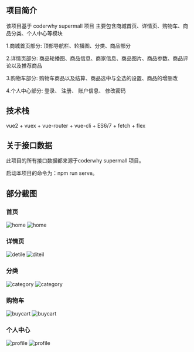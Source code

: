 ## 项目简介
该项目基于 coderwhy supermall 项目
主要包含商城首页、详情页、购物车、商品分类、个人中心等模块

1.商城首页部分: 顶部导航栏、轮播图、分类、商品部分

2.详情页部分: 商品轮播图、商品信息、商家信息、商品图片、商品参数、商品评论以及推荐商品

3.购物车部分: 购物车商品以及结算、商品选中与全选的设置、商品的增删改

4.个人中心部分: 登录、 注册、 账户信息、 修改密码

## 技术栈
vue2 + vuex + vue-router + vue-cli + ES6/7 + fetch + flex

## 关于接口数据
此项目的所有接口数据都来源于coderwhy supermall 项目。

启动本项目的命令为：npm run serve。

## 部分截图
### 首页
![home](https://user-images.githubusercontent.com/62799783/124255727-12df5600-db5d-11eb-9932-c829efbcb1f3.png)
![home](https://user-images.githubusercontent.com/62799783/124255733-1377ec80-db5d-11eb-80de-e2446673ebb9.gif)
### 详情页
![detile](https://user-images.githubusercontent.com/62799783/124255760-1d015480-db5d-11eb-8e11-934f5a4cee0d.png)
![diteil](https://user-images.githubusercontent.com/62799783/124255771-1ffc4500-db5d-11eb-92f2-dac837bd789d.gif)
### 分类
![category](https://user-images.githubusercontent.com/62799783/124255803-27bbe980-db5d-11eb-93b6-e2e3843e26cd.png)
![category](https://user-images.githubusercontent.com/62799783/124255812-2985ad00-db5d-11eb-8d27-8c5f65d1c83d.gif)
### 购物车
![buycart](https://user-images.githubusercontent.com/62799783/124255827-2db1ca80-db5d-11eb-84ba-b0c2e1510d37.png)
![buycart](https://user-images.githubusercontent.com/62799783/124255840-30142480-db5d-11eb-865b-6f17c6409129.gif)
### 个人中心
![profile](https://user-images.githubusercontent.com/62799783/124255862-373b3280-db5d-11eb-8e14-1427336df674.png)
![profile](https://user-images.githubusercontent.com/62799783/124255865-386c5f80-db5d-11eb-9b7f-0fa66f12bf4c.gif)
